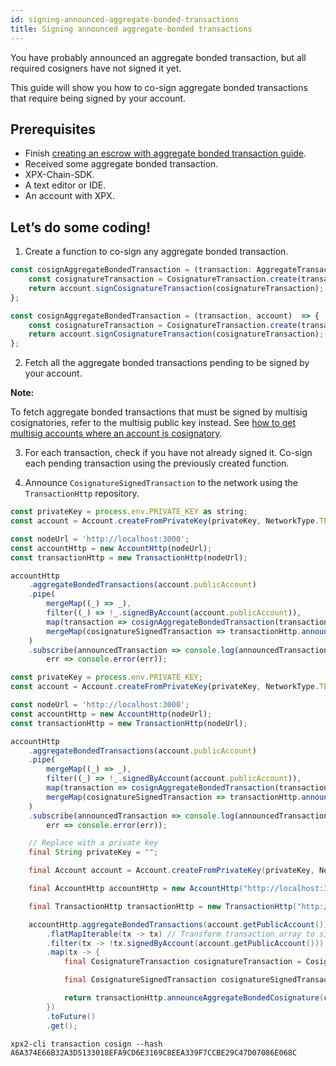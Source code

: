 ```yaml
---
id: signing-announced-aggregate-bonded-transactions
title: Signing announced aggregate-bonded transactions
---
```

You have probably announced an aggregate bonded transaction, but all required cosigners have not signed it yet.

This guide will show you how to co-sign aggregate bonded transactions that require being signed by your account.

## Prerequisites

- Finish [creating an escrow with aggregate bonded transaction guide](../aggregate-transaction/creating-an-escrow-with-aggregate-bonded-transaction.md).
- Received some aggregate bonded transaction.
- XPX-Chain-SDK.
- A text editor or IDE.
- An account with XPX.

## Let’s do some coding!

1. Create a function to co-sign any aggregate bonded transaction.

<!--DOCUSAURUS_CODE_TABS-->
<!--TypeScript-->
```js
const cosignAggregateBondedTransaction = (transaction: AggregateTransaction, account: Account): CosignatureSignedTransaction => {
    const cosignatureTransaction = CosignatureTransaction.create(transaction);
    return account.signCosignatureTransaction(cosignatureTransaction);
};
```

<!--JavaScript-->
```js
const cosignAggregateBondedTransaction = (transaction, account)  => {
    const cosignatureTransaction = CosignatureTransaction.create(transaction);
    return account.signCosignatureTransaction(cosignatureTransaction);
};
```

<!--END_DOCUSAURUS_CODE_TABS-->


2. Fetch all the aggregate bonded transactions pending to be signed by your account.

<div class=info>

**Note:**

To fetch aggregate bonded transactions that must be signed by multisig cosignatories, refer to the multisig public key instead. See [how to get multisig accounts where an account is cosignatory](../multisig-account/converting-an-account-to-multisig.md#getMultisigAccountInfo).

</div>

3. For each transaction, check if you have not already signed it. Co-sign each pending transaction using the previously created function.

4. Announce `CosignatureSignedTransaction` to the network using the `TransactionHttp` repository.

<!--DOCUSAURUS_CODE_TABS-->
<!--TypeScript-->
```js
const privateKey = process.env.PRIVATE_KEY as string;
const account = Account.createFromPrivateKey(privateKey, NetworkType.TEST_NET);

const nodeUrl = 'http://localhost:3000';
const accountHttp = new AccountHttp(nodeUrl);
const transactionHttp = new TransactionHttp(nodeUrl);

accountHttp
    .aggregateBondedTransactions(account.publicAccount)
    .pipe(
        mergeMap((_) => _),
        filter((_) => !_.signedByAccount(account.publicAccount)),
        map(transaction => cosignAggregateBondedTransaction(transaction, account)),
        mergeMap(cosignatureSignedTransaction => transactionHttp.announceAggregateBondedCosignature(cosignatureSignedTransaction))
    )
    .subscribe(announcedTransaction => console.log(announcedTransaction),
        err => console.error(err));
```

<!--JavaScript-->
```js
const privateKey = process.env.PRIVATE_KEY;
const account = Account.createFromPrivateKey(privateKey, NetworkType.TEST_NET);

const nodeUrl = 'http://localhost:3000';
const accountHttp = new AccountHttp(nodeUrl);
const transactionHttp = new TransactionHttp(nodeUrl);

accountHttp
    .aggregateBondedTransactions(account.publicAccount)
    .pipe(
        mergeMap((_) => _),
        filter((_) => !_.signedByAccount(account.publicAccount)),
        map(transaction => cosignAggregateBondedTransaction(transaction, account)),
        mergeMap(cosignatureSignedTransaction => transactionHttp.announceAggregateBondedCosignature(cosignatureSignedTransaction))
    )
    .subscribe(announcedTransaction => console.log(announcedTransaction),
        err => console.error(err));
```

<!--Java-->
```java
    // Replace with a private key
    final String privateKey = "";

    final Account account = Account.createFromPrivateKey(privateKey, NetworkType.TEST_NET);

    final AccountHttp accountHttp = new AccountHttp("http://localhost:3000");

    final TransactionHttp transactionHttp = new TransactionHttp("http://localhost:3000");

    accountHttp.aggregateBondedTransactions(account.getPublicAccount())
        .flatMapIterable(tx -> tx) // Transform transaction array to single transactions to process them
        .filter(tx -> !tx.signedByAccount(account.getPublicAccount()))
        .map(tx -> {
            final CosignatureTransaction cosignatureTransaction = CosignatureTransaction.create(tx);

            final CosignatureSignedTransaction cosignatureSignedTransaction = account.signCosignatureTransaction(cosignatureTransaction);

            return transactionHttp.announceAggregateBondedCosignature(cosignatureSignedTransaction).toFuture().get();
        })
        .toFuture()
        .get();
```

<!--Bash-->
```
xpx2-cli transaction cosign --hash A6A374E66B32A3D5133018EFA9CD6E3169C8EEA339F7CCBE29C47D07086E068C
```

<!--END_DOCUSAURUS_CODE_TABS-->
